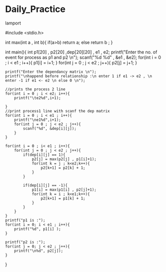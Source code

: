 # Daily_Practice


lamport 

#include <stdio.h>


int max(int a , int b){
    if(a>b)
        return a;
    else return b    ;
}

int main(){
    int p1[20] , p2[20] ,dep[20][20] , e1 , e2;
    printf("Enter the no. of event for process as p1 and p2 \n");
    scanf("%d %d" , &e1 , &e2);
    for(int i = 0  ; i < e1 ; i++){
        p1[i] = i+1;
    }
    for(int j = 0 ; j < e2 ; j++){
        p2[j] = j+1;
    } 

    printf("Enter the dependancy matrix \n");
    printf("\nhappend before relationship :\n enter 1 if e1 -> e2 , \n enter -1 if e1 <- e2 \n else 0 \n");
    
    //prints the process 2 line 
    for(int i = 0 ; i < e2; i++){
        printf("\te2%d",i+1);
        
    }
    //print process1 line with scanf the dep matrix
    for(int i = 0 ; i < e1 ; i++){
        printf("\ne1%d",i+1);
        for(int j = 0 ; j < e2 ; j++){
            scanf("%d", &dep[i][j]);
        }
    }

    for(int i = 0 ; i< e1 ; i++){
        for(int j = 0 ; j < e2 ; j++){
            if(dep[i][j] == 1){
                p2[j] = max(p2[j] , p1[i]+1);
                for(int k = j ; k<e2;k++){
                    p2[k+1] = p2[k] + 1;
                }
            }

            if(dep[i][j] == -1){
                p1[i] = max(p1[i] , p2[j]+1);
                for(int k = i ; k<e1;k++){
                    p2[k+1] = p1[k] + 1;
                }
            }
        }
    }
    printf("p1 is :");
    for(int i = 0; i < e1 ; i++){
        printf("%d", p1[i] );
    }

    printf("p2 is :");
    for(int j = 0; j < e2 ; j++){
        printf("\n%d", p2[j]);
    }
}




